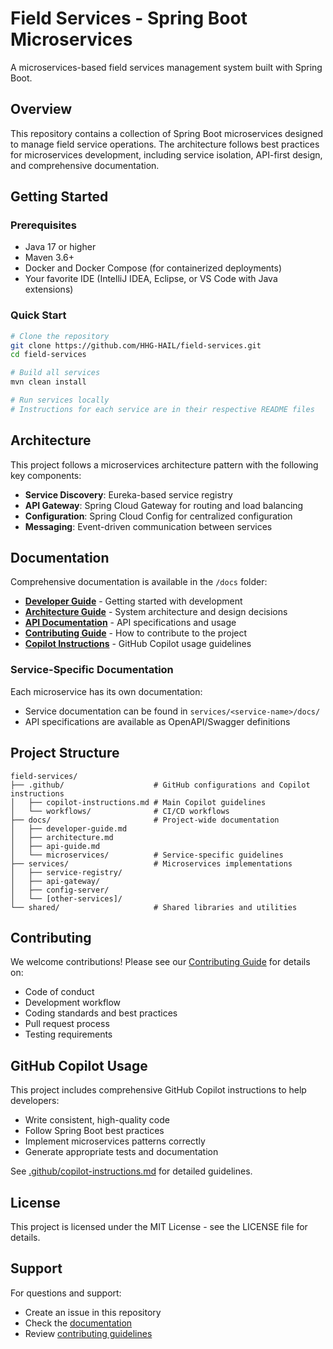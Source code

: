 # Field Services - Spring Boot Microservices

A microservices-based field services management system built with Spring Boot.

## Overview

This repository contains a collection of Spring Boot microservices designed to manage field service operations. The architecture follows best practices for microservices development, including service isolation, API-first design, and comprehensive documentation.

## Getting Started

### Prerequisites

- Java 17 or higher
- Maven 3.6+
- Docker and Docker Compose (for containerized deployments)
- Your favorite IDE (IntelliJ IDEA, Eclipse, or VS Code with Java extensions)

### Quick Start

```bash
# Clone the repository
git clone https://github.com/HHG-HAIL/field-services.git
cd field-services

# Build all services
mvn clean install

# Run services locally
# Instructions for each service are in their respective README files
```

## Architecture

This project follows a microservices architecture pattern with the following key components:

- **Service Discovery**: Eureka-based service registry
- **API Gateway**: Spring Cloud Gateway for routing and load balancing
- **Configuration**: Spring Cloud Config for centralized configuration
- **Messaging**: Event-driven communication between services

## Documentation

Comprehensive documentation is available in the `/docs` folder:

- **[Developer Guide](docs/developer-guide.md)** - Getting started with development
- **[Architecture Guide](docs/architecture.md)** - System architecture and design decisions
- **[API Documentation](docs/api-guide.md)** - API specifications and usage
- **[Contributing Guide](CONTRIBUTING.md)** - How to contribute to the project
- **[Copilot Instructions](.github/copilot-instructions.md)** - GitHub Copilot usage guidelines

### Service-Specific Documentation

Each microservice has its own documentation:

- Service documentation can be found in `services/<service-name>/docs/`
- API specifications are available as OpenAPI/Swagger definitions

## Project Structure

```
field-services/
├── .github/                    # GitHub configurations and Copilot instructions
│   ├── copilot-instructions.md # Main Copilot guidelines
│   └── workflows/              # CI/CD workflows
├── docs/                       # Project-wide documentation
│   ├── developer-guide.md
│   ├── architecture.md
│   ├── api-guide.md
│   └── microservices/          # Service-specific guidelines
├── services/                   # Microservices implementations
│   ├── service-registry/
│   ├── api-gateway/
│   ├── config-server/
│   └── [other-services]/
└── shared/                     # Shared libraries and utilities
```

## Contributing

We welcome contributions! Please see our [Contributing Guide](CONTRIBUTING.md) for details on:

- Code of conduct
- Development workflow
- Coding standards and best practices
- Pull request process
- Testing requirements

## GitHub Copilot Usage

This project includes comprehensive GitHub Copilot instructions to help developers:

- Write consistent, high-quality code
- Follow Spring Boot best practices
- Implement microservices patterns correctly
- Generate appropriate tests and documentation

See [.github/copilot-instructions.md](.github/copilot-instructions.md) for detailed guidelines.

## License

This project is licensed under the MIT License - see the LICENSE file for details.

## Support

For questions and support:

- Create an issue in this repository
- Check the [documentation](docs/)
- Review [contributing guidelines](CONTRIBUTING.md)
